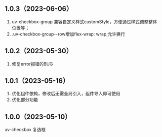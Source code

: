 ## 1.0.3（2023-06-06）
1. uv-checkbox-group 兼容自定义样式customStyle，方便通过样式调整整体位置等；
2. .uv-checkbox-group--row增加flex-wrap: wrap;允许换行
## 1.0.2（2023-05-30）
1. 修复error报错的BUG
## 1.0.1（2023-05-16）
1. 优化组件依赖，修改后无需全局引入，组件导入即可使用
2. 优化部分功能
## 1.0.0（2023-05-10）
uv-checkbox 复选框
